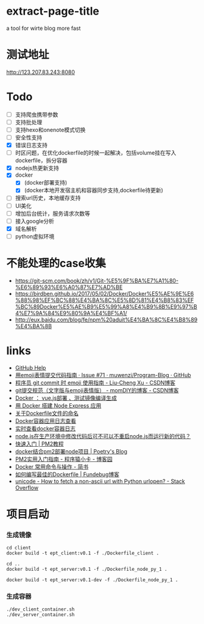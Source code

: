 # extract-page-title
a tool for wirte blog more fast

# 测试地址

http://123.207.83.243:8080

# Todo

- [ ] 支持爬虫携带参数
- [ ] 支持批处理
- [ ] 支持hexo和onenote模式切换
- [ ] 安全性支持
- [x] 错误日志支持
- [ ] 时区问题，在优化dockerfile的时候一起解决，包括volume挂在写入dockerfile，拆分容器
- [x] nodejs热更新支持
- [x] docker
    - [x] (docker部署支持)
    - [x] (docker本地开发宿主机和容器同步支持,dockerfile待更新)  
- [ ] 搜索url历史，本地缓存支持
- [ ] UI美化
- [ ] 增加后台统计，服务请求次数等
- [ ] 接入google分析
- [x] 域名解析
- [ ] python虚拟环境

# 不能处理的case收集

- https://git-scm.com/book/zh/v1/Git-%E5%9F%BA%E7%A1%80-%E6%89%93%E6%A0%87%E7%AD%BE
- https://birdben.github.io/2017/05/02/Docker/Docker%E5%AE%9E%E6%88%98%EF%BC%88%E4%BA%8C%E5%8D%81%E4%B8%83%EF%BC%89Docker%E5%AE%B9%E5%99%A8%E4%B9%8B%E9%97%B4%E7%9A%84%E9%80%9A%E4%BF%A1/
- http://eux.baidu.com/blog/fe/npm%20aduit%E4%BA%8C%E4%B8%89%E4%BA%8B


# links
- [GitHub Help](https://help.github.com/categories/writing-on-github/)
- [用emoji表情提交代码指南 · Issue #71 · muwenzi/Program-Blog · GitHub](https://github.com/muwenzi/Program-Blog/issues/71)
- [程序员 git commit 时 emoji 使用指南 - Liu-Cheng Xu - CSDN博客](https://blog.csdn.net/simple_the_best/article/details/53320275)
- [git提交规范（文字版与emoji表情版） - momDIY的博客 - CSDN博客](https://blog.csdn.net/momDIY/article/details/80507684)
- [Docker ： vue.js部署 、测试镜像编译生成](https://www.jianshu.com/p/09cf1abffbec)
- [用 Docker 搭建 Node Express 应用](http://guide.daocloud.io/dcs/docker-node-express-9153906.html)
- [关于Dockerfile文件的命名](http://www.talkwithtrend.com/Question/153473)
- [Docker容器应用日志查看](https://blog.csdn.net/benben_2015/article/details/80708723)
- [实时查看docker容器日志](https://blog.csdn.net/wen_1108/article/details/78356655)
- [node.js在生产环境中修改代码后可不可以不重启node.js而运行新的代码？](https://cnodejs.org/topic/547342b7a3e2aee40698dfc0)
- [快速入门 | PM2教程](https://pm2.io/doc/zh/runtime/quick-start/)
- [docker结合pm2部署node项目 | Poetry's Blog](http://blog.poetries.top/2018/11/26/docker-pm2-deploy-node-proj/)
- [PM2实用入门指南 - 程序猿小卡 - 博客园](https://www.cnblogs.com/chyingp/p/pm2-documentation.html)
- [Docker 常用命令与操作 - 简书](https://www.jianshu.com/p/adaa34795e64)
- [如何编写最佳的Dockerfile | Fundebug博客](https://blog.fundebug.com/2017/05/15/write-excellent-dockerfile/)
- [unicode - How to fetch a non-ascii url with Python urlopen? - Stack Overflow](https://stackoverflow.com/questions/4389572/how-to-fetch-a-non-ascii-url-with-python-urlopen)
# 项目启动

### 生成镜像
```
cd client
docker build -t ept_client:v0.1 -f ./Dockerfile_client .

cd ..
docker build -t ept_server:v0.1 -f ./Dockerfile_node_py_1 .

docker build -t ept_server:v0.1-dev -f ./Dockerfile_node_py_1 .
```


### 生成容器
```
./dev_client_container.sh
./dev_server_container.sh
```
